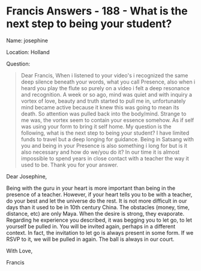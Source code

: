 # Francis Answers - 188 - What is the next step to being your student?

Name: josephine

Location: Holland

Question:

>Dear Francis, When i listened to your video's i recognized the same deep silence beneath your words, what you call Presence, also when i heard you play the flute so purely on a video i felt a deep resonance and recognition. A week or so ago, mind was quiet and with inquiry a vortex of love, beauty and truth started to pull me in, unfortunately mind became active because it knew this was going to mean its death. So attention was pulled back into the body/mind. Strange to me was, the vortex seem to contain your essence somehow. As if self was using your form to bring it self home. My question is the following, what is the next step to being your student? I have limited funds to travel but a deep longing for guidance. Being in Satsang with you and being in your Presence is also something i long for but is it also necessary and how do we/you do it? In our time it is almost impossible to spend years in close contact with a teacher the way it used to be. Thank you for your answer.

Dear Josephine,

Being with the guru in your heart is more important than being in the presence of a teacher. However, if your heart tells you to be with a teacher, do your best and let the universe do the rest. It is not more difficult in our days than it used to be in 10th century China. The obstacles (money, time, distance, etc) are only Maya. When the desire is strong, they evaporate. Regarding he experience you described, it was begging you to let go, to let yourself be pulled in. You will be invited again, perhaps in a different context. In fact, the invitation to let go is always present in some form. If we RSVP to it, we will be pulled in again. The ball is always in our court.

With Love,

Francis

